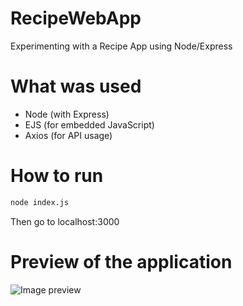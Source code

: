 # RecipeWebApp
Experimenting with a Recipe App using Node/Express 

# What was used
* Node (with Express)
* EJS (for embedded JavaScript)
* Axios (for API usage)

# How to run
```bash 
node index.js 
```
Then go to localhost:3000

# Preview of the application
![Image preview](https://i.ibb.co/6ZZFGZG/Screenshot-2021-04-17-at-02-48-48.png)
